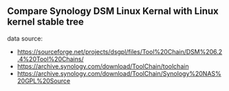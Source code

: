 ## Compare Synology DSM Linux Kernal with Linux kernel stable tree

data source:
- https://sourceforge.net/projects/dsgpl/files/Tool%20Chain/DSM%206.2.4%20Tool%20Chains/
- https://archive.synology.com/download/ToolChain/toolchain
- https://archive.synology.com/download/ToolChain/Synology%20NAS%20GPL%20Source